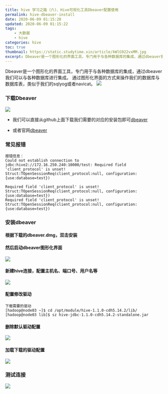 ```yaml
---
title: hive 学习之路（六)、Hive可视化工具Dbeaver配置使用
permalink: hive-dbeaver-install
date: 2020-06-09 01:15:20
updated: 2020-06-09 01:15:22
tags:
    - 大数据
    - hive
categories: hive
toc: true
thumbnail: https://static.studytime.xin/article/kWlG922vxMM.jpg
excerpt: Dbeaver是一个图形化的界面工具，专门用于与各种数据库的集成，通过dbeaver我们可以与各种数据库进行集成。通过图形化界面的方式来操作我们的数据库与数据库表，类似于我们的sqlyog或者navicat。
---
```

Dbeaver是一个图形化的界面工具，专门用于与各种数据库的集成，通过dbeaver我们可以与各种数据库进行集成。
通过图形化界面的方式来操作我们的数据库与数据库表，类似于我们的sqlyog或者navicat。
![](https://static.studytime.xin/article/20200607183920.png)

### 下载Dbeaver
![](https://static.studytime.xin/article/20200607183729.png)

- 我们可以直接从github上面下载我们需要的对应的安装包即可[dbeaver](https://github.com/dbeaver/dbeaver/releases)

- 或者官网[dbeaver](https://dbeaver.io/download/)

### 常见报错
```
报错信息：
Could not establish connection to jdbc:hive2://172.16.250.240:10000/test: Required field 'client_protocol' is unset! Struct:TOpenSessionReq(client_protocol:null, configuration:{use:database=test})

Required field 'client_protocol' is unset! Struct:TOpenSessionReq(client_protocol:null, configuration:{use:database=test})
Required field 'client_protocol' is unset! Struct:TOpenSessionReq(client_protocol:null, configuration:{use:database=test})
```

### 安装dbeaver

#### 根据下载的dbeaver.dmg，双击安装

#### 然后启动dbeaver图形化界面
![](https://static.studytime.xin/article/20200609011902.png)

#### 新建hive连接，配置主机名、端口号、用户名等
![](https://static.studytime.xin/article/20200607184019.png)

#### 配置修改驱动
```
下载需要的驱动
[hadoop@node03 ~]$ cd /opt/module/hive-1.1.0-cdh5.14.2/lib/
[hadoop@node03 lib]$ sz hive-jdbc-1.1.0-cdh5.14.2-standalone.jar
```

#### 删除默认驱动配置
![](https://static.studytime.xin/article/20200607184057.png)

#### 加载下载的驱动配置
![](https://static.studytime.xin/article/20200607184228.png)

### 测试连接
![](https://static.studytime.xin/article/20200609011401.png)